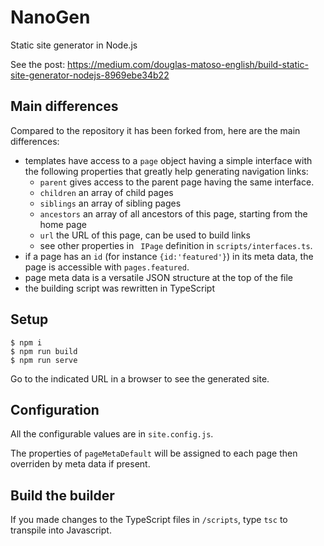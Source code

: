 # NanoGen

Static site generator in Node.js

See the post: https://medium.com/douglas-matoso-english/build-static-site-generator-nodejs-8969ebe34b22

## Main differences

Compared to the repository it has been forked from, here are the main differences:

- templates have access to a `page` object having a simple interface with the following properties that greatly help generating navigation links:
	- `parent` gives access to the parent page having the same interface.
	- `children` an array of child pages
	- `siblings` an array of sibling pages
	- `ancestors` an array of all ancestors of this page, starting from the home page
	- `url` the URL of this page, can be used to build links
	- see other properties in ` IPage` definition in `scripts/interfaces.ts`.
- if a page has an `id` (for instance `{id:'featured'}`) in its meta data, the page is accessible with `pages.featured`.
- page meta data is a versatile JSON structure at the top of the file
- the building script was rewritten in TypeScript

## Setup

```console
$ npm i
$ npm run build
$ npm run serve
```

Go to the indicated URL in a browser to see the generated site.

## Configuration

All the configurable values are in `site.config.js`.

The properties of `pageMetaDefault` will be assigned to each page then overriden by meta data if present.

## Build the builder

If you made changes to the TypeScript files in `/scripts`, type `tsc` to transpile into Javascript.